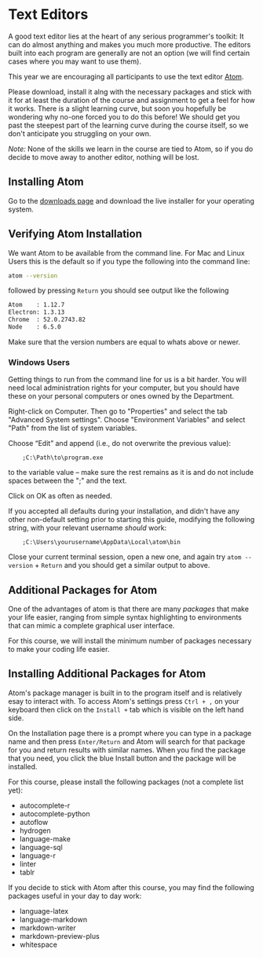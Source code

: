 # Text Editors

A good text editor lies at the heart of any serious programmer's toolkit: It can do almost anything and makes you much more productive. The editors built into each program are generally are not an option (we will find certain cases where you may want to use them).

This year we are encouraging all participants to use the text editor [Atom](https://atom.io/).

Please download, install it alng with the necessary packages and stick with it for at least the duration of the course and assignment to get a feel for how it works.
There is a slight learning curve, but soon you hopefully be wondering why no-one forced you to do this before!
We should get you past the steepest part of the learning curve during the course itself, so we don't anticipate you struggling on your own.

*Note:* None of the skills we learn in the course are tied to Atom, so if you do decide to move away to another editor, nothing will be lost.

<!-- ## Installing Sublime Text

Go to the [downloads page](https://www.sublimetext.com/3) and download the live installer for your operating system. -->

## Installing Atom

Go to the [downloads page](https://github.com/atom/atom/releases/tag/v1.9.9) and download the live installer for your operating system.

## Verifying Atom Installation

We want Atom to be available from the command line. For Mac and Linux Users this is the default so if you type the following into the command line:

```bash
atom --version
```
followed by pressing `Return` you should see output like the following
```bash
Atom    : 1.12.7
Electron: 1.3.13
Chrome  : 52.0.2743.82
Node    : 6.5.0
```
Make sure that the version numbers are equal to whats above or newer.

### Windows Users

Getting things to run from the command line for us is a bit harder. You will need local administration rights for your computer, but you should have these on your personal computers or ones owned by the Department.

Right-click on Computer. Then go to "Properties" and select the tab "Advanced System settings". Choose "Environment Variables" and select "Path" from the list of system variables.

Choose “Edit” and append (i.e., do not overwrite the previous value):

        ;C:\Path\to\program.exe

to the variable value – make sure the rest remains as it is and do not include spaces between the ";" and the text.

Click on OK as often as needed.

If you accepted all defaults during your installation, and didn't have any other non-default setting prior to starting this guide, modifying the following string, with your relevant username *should* work:

        ;C:\Users\yourusername\AppData\Local\atom\bin

Close your current terminal session, open a new one, and again try `atom --version` + `Return` and you should get a similar output to above.

## Additional Packages for Atom

One of the advantages of atom is that there are many *packages* that make your life easier, ranging from simple syntax highlighting to environments that can mimic a complete graphical user interface.

For this course, we will install the minimum number of packages necessary to make your coding life easier.

## Installing Additional Packages for Atom

Atom's package manager is built in to the program itself and is relatively esay to interact with.
To access Atom's settings press `Ctrl + ,` on your keyboard then click on the `Install +` tab which is visible on the left hand side.

On the Installation page there is a prompt where you can type in a package name and then press `Enter/Return` and Atom will search for that package for you and return results with similar names. When you find the package that you need, you click the blue Install button and the package will be installed.

For this course, please install the following packages (not a complete list yet):

* autocomplete-r
* autocomplete-python
* autoflow
* hydrogen
* language-make
* language-sql
* language-r
* linter
* tablr

If you decide to stick with Atom after this course, you may find the following packages useful in your day to day work:

* language-latex
* language-markdown
* markdown-writer
* markdown-preview-plus
* whitespace

<!-- ## Additional Package for Sublime Text

For those who want to use Sublime Text as their editor, you will need to add an additional package, "Package Control" to it so that we can customize it a little throughout the course. Proceed as follows:

Open the Sublime Text console via the using the ctrl+` shortcut or the View > Show Console menu.
Once open, paste the code below into the console (and press return):

        import urllib.request,os,hashlib; h = '2915d1851351e5ee549c20394736b442' + '8bc59f460fa1548d1514676163dafc88'; pf = 'Package Control.sublime-package'; ipp = sublime.installed_packages_path(); urllib.request.install_opener( urllib.request.build_opener( urllib.request.ProxyHandler()) ); by = urllib.request.urlopen( 'http://packagecontrol.io/' + pf.replace(' ', '%20')).read(); dh = hashlib.sha256(by).hexdigest(); print('Error validating download (got %s instead of %s), please try manual install' % (dh, h)) if dh != h else open(os.path.join( ipp, pf), 'wb' ).write(by)

We will show you how to use Package Control during the course. -->
